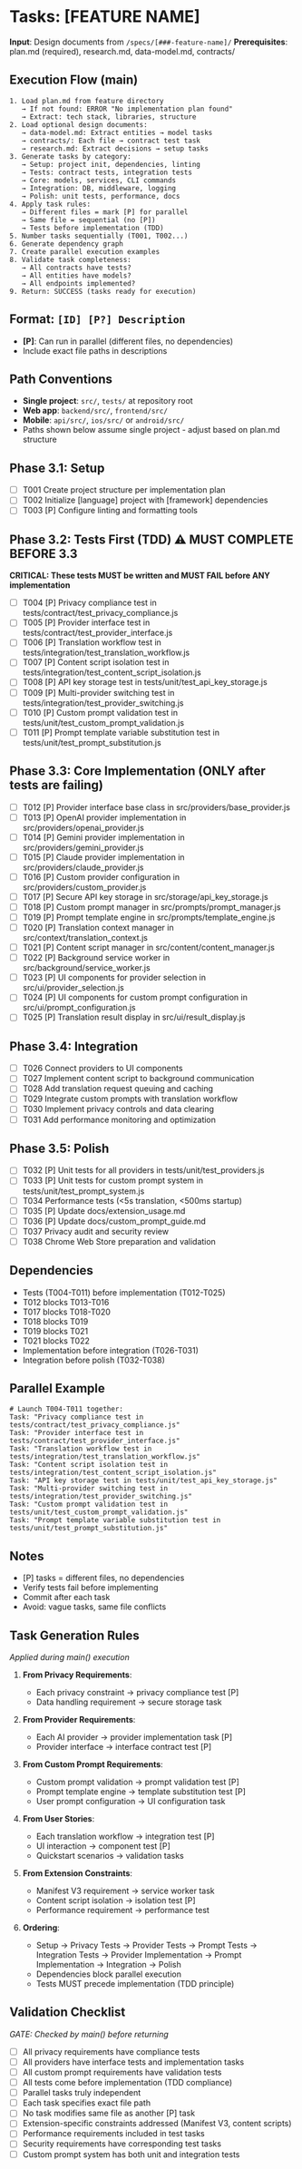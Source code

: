 # Tasks: [FEATURE NAME]

**Input**: Design documents from `/specs/[###-feature-name]/`
**Prerequisites**: plan.md (required), research.md, data-model.md, contracts/

## Execution Flow (main)
```
1. Load plan.md from feature directory
   → If not found: ERROR "No implementation plan found"
   → Extract: tech stack, libraries, structure
2. Load optional design documents:
   → data-model.md: Extract entities → model tasks
   → contracts/: Each file → contract test task
   → research.md: Extract decisions → setup tasks
3. Generate tasks by category:
   → Setup: project init, dependencies, linting
   → Tests: contract tests, integration tests
   → Core: models, services, CLI commands
   → Integration: DB, middleware, logging
   → Polish: unit tests, performance, docs
4. Apply task rules:
   → Different files = mark [P] for parallel
   → Same file = sequential (no [P])
   → Tests before implementation (TDD)
5. Number tasks sequentially (T001, T002...)
6. Generate dependency graph
7. Create parallel execution examples
8. Validate task completeness:
   → All contracts have tests?
   → All entities have models?
   → All endpoints implemented?
9. Return: SUCCESS (tasks ready for execution)
```

## Format: `[ID] [P?] Description`
- **[P]**: Can run in parallel (different files, no dependencies)
- Include exact file paths in descriptions

## Path Conventions
- **Single project**: `src/`, `tests/` at repository root
- **Web app**: `backend/src/`, `frontend/src/`
- **Mobile**: `api/src/`, `ios/src/` or `android/src/`
- Paths shown below assume single project - adjust based on plan.md structure

## Phase 3.1: Setup
- [ ] T001 Create project structure per implementation plan
- [ ] T002 Initialize [language] project with [framework] dependencies
- [ ] T003 [P] Configure linting and formatting tools

## Phase 3.2: Tests First (TDD) ⚠️ MUST COMPLETE BEFORE 3.3
**CRITICAL: These tests MUST be written and MUST FAIL before ANY implementation**
- [ ] T004 [P] Privacy compliance test in tests/contract/test_privacy_compliance.js
- [ ] T005 [P] Provider interface test in tests/contract/test_provider_interface.js
- [ ] T006 [P] Translation workflow test in tests/integration/test_translation_workflow.js
- [ ] T007 [P] Content script isolation test in tests/integration/test_content_script_isolation.js
- [ ] T008 [P] API key storage test in tests/unit/test_api_key_storage.js
- [ ] T009 [P] Multi-provider switching test in tests/integration/test_provider_switching.js
- [ ] T010 [P] Custom prompt validation test in tests/unit/test_custom_prompt_validation.js
- [ ] T011 [P] Prompt template variable substitution test in tests/unit/test_prompt_substitution.js

## Phase 3.3: Core Implementation (ONLY after tests are failing)
- [ ] T012 [P] Provider interface base class in src/providers/base_provider.js
- [ ] T013 [P] OpenAI provider implementation in src/providers/openai_provider.js
- [ ] T014 [P] Gemini provider implementation in src/providers/gemini_provider.js
- [ ] T015 [P] Claude provider implementation in src/providers/claude_provider.js
- [ ] T016 [P] Custom provider configuration in src/providers/custom_provider.js
- [ ] T017 [P] Secure API key storage in src/storage/api_key_storage.js
- [ ] T018 [P] Custom prompt manager in src/prompts/prompt_manager.js
- [ ] T019 [P] Prompt template engine in src/prompts/template_engine.js
- [ ] T020 [P] Translation context manager in src/context/translation_context.js
- [ ] T021 [P] Content script manager in src/content/content_manager.js
- [ ] T022 [P] Background service worker in src/background/service_worker.js
- [ ] T023 [P] UI components for provider selection in src/ui/provider_selection.js
- [ ] T024 [P] UI components for custom prompt configuration in src/ui/prompt_configuration.js
- [ ] T025 [P] Translation result display in src/ui/result_display.js

## Phase 3.4: Integration
- [ ] T026 Connect providers to UI components
- [ ] T027 Implement content script to background communication
- [ ] T028 Add translation request queuing and caching
- [ ] T029 Integrate custom prompts with translation workflow
- [ ] T030 Implement privacy controls and data clearing
- [ ] T031 Add performance monitoring and optimization

## Phase 3.5: Polish
- [ ] T032 [P] Unit tests for all providers in tests/unit/test_providers.js
- [ ] T033 [P] Unit tests for custom prompt system in tests/unit/test_prompt_system.js
- [ ] T034 Performance tests (<5s translation, <500ms startup)
- [ ] T035 [P] Update docs/extension_usage.md
- [ ] T036 [P] Update docs/custom_prompt_guide.md
- [ ] T037 Privacy audit and security review
- [ ] T038 Chrome Web Store preparation and validation

## Dependencies
- Tests (T004-T011) before implementation (T012-T025)
- T012 blocks T013-T016
- T017 blocks T018-T020
- T018 blocks T019
- T019 blocks T021
- T021 blocks T022
- Implementation before integration (T026-T031)
- Integration before polish (T032-T038)

## Parallel Example
```
# Launch T004-T011 together:
Task: "Privacy compliance test in tests/contract/test_privacy_compliance.js"
Task: "Provider interface test in tests/contract/test_provider_interface.js"
Task: "Translation workflow test in tests/integration/test_translation_workflow.js"
Task: "Content script isolation test in tests/integration/test_content_script_isolation.js"
Task: "API key storage test in tests/unit/test_api_key_storage.js"
Task: "Multi-provider switching test in tests/integration/test_provider_switching.js"
Task: "Custom prompt validation test in tests/unit/test_custom_prompt_validation.js"
Task: "Prompt template variable substitution test in tests/unit/test_prompt_substitution.js"
```

## Notes
- [P] tasks = different files, no dependencies
- Verify tests fail before implementing
- Commit after each task
- Avoid: vague tasks, same file conflicts

## Task Generation Rules
*Applied during main() execution*

1. **From Privacy Requirements**:
   - Each privacy constraint → privacy compliance test [P]
   - Data handling requirement → secure storage task
   
2. **From Provider Requirements**:
   - Each AI provider → provider implementation task [P]
   - Provider interface → interface contract test [P]
   
3. **From Custom Prompt Requirements**:
   - Custom prompt validation → prompt validation test [P]
   - Prompt template engine → template substitution test [P]
   - User prompt configuration → UI configuration task
   
4. **From User Stories**:
   - Each translation workflow → integration test [P]
   - UI interaction → component test [P]
   - Quickstart scenarios → validation tasks

5. **From Extension Constraints**:
   - Manifest V3 requirement → service worker task
   - Content script isolation → isolation test [P]
   - Performance requirement → performance test

6. **Ordering**:
   - Setup → Privacy Tests → Provider Tests → Prompt Tests → Integration Tests → Provider Implementation → Prompt Implementation → Integration → Polish
   - Dependencies block parallel execution
   - Tests MUST precede implementation (TDD principle)

## Validation Checklist
*GATE: Checked by main() before returning*

- [ ] All privacy requirements have compliance tests
- [ ] All providers have interface tests and implementation tasks
- [ ] All custom prompt requirements have validation tests
- [ ] All tests come before implementation (TDD compliance)
- [ ] Parallel tasks truly independent
- [ ] Each task specifies exact file path
- [ ] No task modifies same file as another [P] task
- [ ] Extension-specific constraints addressed (Manifest V3, content scripts)
- [ ] Performance requirements included in test tasks
- [ ] Security requirements have corresponding test tasks
- [ ] Custom prompt system has both unit and integration tests